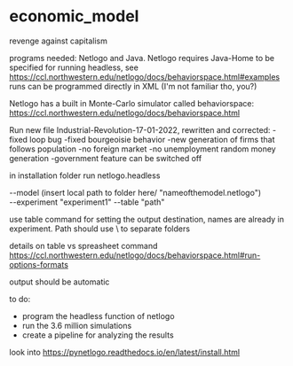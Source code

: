 # economic_model
revenge against capitalism

programs needed: Netlogo and Java. 
Netlogo requires Java-Home to be specified for running headless, see https://ccl.northwestern.edu/netlogo/docs/behaviorspace.html#examples
runs can be programmed directly in XML (I'm not familiar tho, you?)

Netlogo has a built in Monte-Carlo simulator called behaviorspace: https://ccl.northwestern.edu/netlogo/docs/behaviorspace.html

Run new file Industrial-Revolution-17-01-2022, rewritten and corrected:
-fixed loop bug
-fixed bourgeoisie behavior
-new generation of firms that follows population
-no foreign market
-no unemployment random money generation
-government feature can be switched off

in installation folder run netlogo.headless

--model (insert local path to folder here/ "nameofthemodel.netlogo") \
--experiment "experiment1"
--table "path" 
  
use table command for setting the output destination, names are already in experiment. Path should use \ to separate folders  

details on table vs spreasheet command
https://ccl.northwestern.edu/netlogo/docs/behaviorspace.html#run-options-formats


output should be automatic


to do:

- program the headless function of netlogo
- run the 3.6 million simulations
- create a pipeline for analyzing the results

look into https://pynetlogo.readthedocs.io/en/latest/install.html
